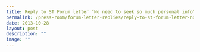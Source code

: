 ```yaml
---
title: Reply to ST Forum letter “No need to seek so much personal info”
permalink: /press-room/forum-letter-replies/reply-to-st-forum-letter-no-need-to-seek-so-much-personal-info/
date: 2013-10-28
layout: post
description: ""
image: ""
---
```

